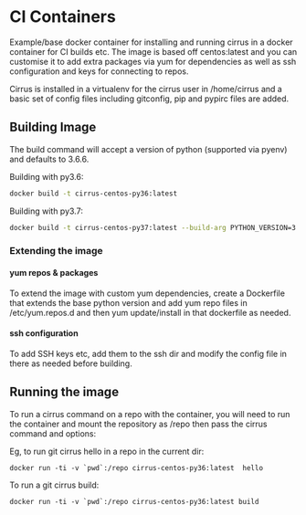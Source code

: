 # CI Containers

Example/base docker container for installing and running cirrus in 
a docker container for CI builds etc. 
The image is based off centos:latest and you can customise it to 
add extra packages via yum for dependencies as well 
as ssh configuration and keys for connecting to repos.

Cirrus is installed in a virtualenv for the cirrus user in /home/cirrus and a basic set of config files including gitconfig, pip and pypirc files are added. 

## Building Image

The build command will accept a version of python (supported via pyenv) and defaults to 3.6.6. 

Building with py3.6:

```bash
docker build -t cirrus-centos-py36:latest 
```

Building with py3.7:

```bash
docker build -t cirrus-centos-py37:latest --build-arg PYTHON_VERSION=3.7.2  .
```

### Extending the image 

#### yum repos & packages
To extend the image with custom yum dependencies, create a Dockerfile that extends the base python version
and add yum repo files in /etc/yum.repos.d and then yum update/install in that dockerfile as needed. 

#### ssh configuration 

To add SSH keys etc, add them to the ssh dir and modify the config file in there as needed before building. 


## Running the image

To run a cirrus command on a repo with the container, you will need to run the container and mount the repository as /repo 
then pass the cirrus command and options:

Eg, to run git cirrus hello in a repo in the current dir:

```
docker run -ti -v `pwd`:/repo cirrus-centos-py36:latest  hello 
```


To run a git cirrus build:

```
docker run -ti -v `pwd`:/repo cirrus-centos-py36:latest build  
```

